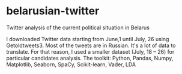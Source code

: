 # belarusian-twitter
Twitter analysis of the current political situation in Belarus

I downloaded Twitter data starting from June,1 until July, 26 using Getoldtweets3. 
Most of the tweets are in Russian. It's a lot of data to translate. For that reason, I used a smaller dataset (July, 18 – 26) for particular candidates analysis. 
The toolkit: Python, Pandas, Numpy, Matplotlib, Seaborn, SpaCy, Scikit-learn, Vader, LDA
